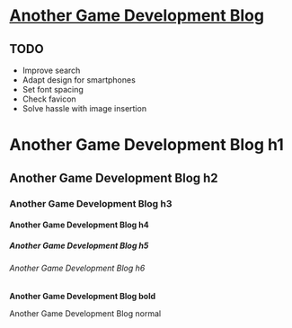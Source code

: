 # [Another Game Development Blog](https://edoelas.github.io/agdb/)

## TODO

- Improve search
- Adapt design for smartphones
- Set font spacing
- Check favicon
- Solve hassle with image insertion

# Another Game Development Blog h1
## Another Game Development Blog h2
### Another Game Development Blog h3
#### Another Game Development Blog h4
##### Another Game Development Blog h5
###### Another Game Development Blog h6
**Another Game Development Blog bold**

Another Game Development Blog normal